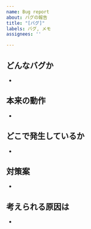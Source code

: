 ```yaml
---
name: Bug report
about: バグの報告
title: "[バグ]"
labels: バグ, メモ
assignees: ''

---
```


## どんなバグか
- 

## 本来の動作
- 

## どこで発生しているか
- 

## 対策案
- 

## 考えられる原因は
-
